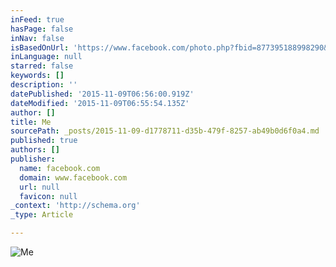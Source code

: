 ```yaml
---
inFeed: true
hasPage: false
inNav: false
isBasedOnUrl: 'https://www.facebook.com/photo.php?fbid=877395188998290&set=a.101440129927137.2348.100001834505695&type=3&theater'
inLanguage: null
starred: false
keywords: []
description: ''
datePublished: '2015-11-09T06:56:00.919Z'
dateModified: '2015-11-09T06:55:54.135Z'
author: []
title: Me
sourcePath: _posts/2015-11-09-d1778711-d35b-479f-8257-ab49b0d6f0a4.md
published: true
authors: []
publisher:
  name: facebook.com
  domain: www.facebook.com
  url: null
  favicon: null
_context: 'http://schema.org'
_type: Article

---
```

![Me](https://scontent-nrt1-1.xx.fbcdn.net/hphotos-xtf1/v/t1.0-9/11263081_877395188998290_4397390646446629449_n.jpg?oh=e471511b0ca5dc0b4cc9aedfbfa0c8eb&oe=56C29018)